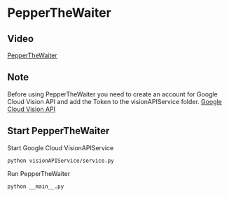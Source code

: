 # PepperTheWaiter

## Video
[PepperTheWaiter](https://odysee.com/pepper-the-waiter:2)


## Note
Before using PepperTheWaiter you need to create an account for Google Cloud Vision API and add the Token to the visionAPIService folder.
[Google Cloud Vision API](https://cloud.google.com/vision/docs)

## Start PepperTheWaiter

Start Google Cloud VisionAPIService

```
python visionAPIService/service.py

```

Run PepperTheWaiter

```
python __main__.py

```


